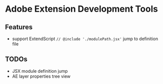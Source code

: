 # Adobe Extension Development Tools

## Features

- support ExtendScript `// @include './modulePath.jsx'` jump to definition file

## TODOs

- JSX module definition jump
- AE layer properties tree view
